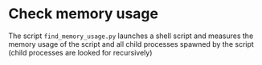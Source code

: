 # Check memory usage

The script `find_memory_usage.py` launches a shell script and measures the memory usage of the script and all child processes spawned by the script (child processes are looked for recursively)

